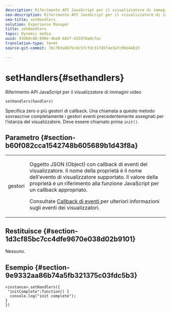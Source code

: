 ```yaml
---
description: Riferimento API JavaScript per il visualizzatore di immagini video
seo-description: Riferimento API JavaScript per il visualizzatore di immagini video
seo-title: setHandlers
solution: Experience Manager
title: setHandlers
topic: Dynamic media
uuid: 93db9c88-890e-4be8-b82f-d15978a0cfac
translation-type: tm+mt
source-git-commit: 7bc7b3a86fbcdc57cfdc31745fae3afc06e44b15

---
```



# setHandlers{#sethandlers}

Riferimento API JavaScript per il visualizzatore di immagini video

`setHandlers(handlers)`

Specifica zero o più gestori di callback. Una chiamata a questo metodo sovrascrive completamente i gestori eventi precedentemente assegnati per l’istanza del visualizzatore. Deve essere chiamato prima `init()`.

## Parametro {#section-b60f082cca1542748b605689b1d43f8a}

<table id="table_98A620DAE2C340FA97BF7204AE023CC8"> 
 <tbody> 
  <tr> 
   <td colname="col1"> <p> <span class="codeph"> <span class="varname"> gestori </span></span> </p> </td> 
   <td colname="col2"> <p> <span class="codeph"> Oggetto JSON {Object} </span> con callback di eventi del visualizzatore. Il nome della proprietà è il nome dell'evento di visualizzatore supportato. Il valore della proprietà è un riferimento alla funzione JavaScript per un callback appropriato. </p> <p>Consultate <a href="../../../c-html5-aem-asset-viewers/c-html5-aem-interactive-images/c-html5-aem-interactive-image-event-callbacks.md#concept-66d5996f2b1b44cab3d5264cda5c50cd" format="dita" scope="local"> Callback di eventi </a> per ulteriori informazioni sugli eventi dei visualizzatori. </p> </td> 
  </tr> 
 </tbody> 
</table>

## Restituisce {#section-1d3cf85bc7cc4dfe9670e038d02b9101}

Nessuno.

## Esempio {#section-9e9332aa86b74a5fb321375c03fdc5b3}

```
<instance>.setHandlers({ 
 "initComplete":function() { 
  console.log("init complete"); 
} 
})
```

